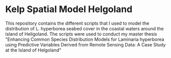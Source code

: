 # Kelp Spatial Model Helgoland

This repository contains the different scripts that I used to model the distribution of L. hyperborea seabed cover in the coastal waters around the island of Heligoland. 
The scripts were used to conduct my master thesis "Enhancing Common Species Distribution Models for Laminaria hyperborea using Predictive Variables Derived from Remote Sensing Data:
A Case Study at the Island of Helgoland"
